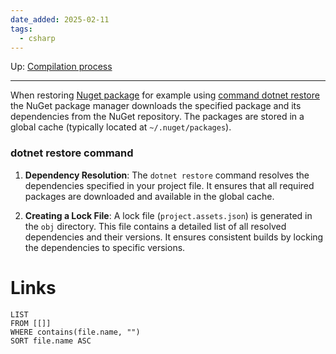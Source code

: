 ```yaml
---
date_added: 2025-02-11
tags:
  - csharp
---
```

Up: [Compilation process](Compilation%20process.md)
___
 When restoring [Nuget package](Nuget%20package.md) for example using [command dotnet restore](command%20dotnet%20restore.md)  the NuGet package manager downloads the specified package and its dependencies from the NuGet repository. The packages are stored in a global cache (typically located at `~/.nuget/packages`).
### dotnet restore command

1. **Dependency Resolution**: The `dotnet restore` command resolves the dependencies specified in your project file. It ensures that all required packages are downloaded and available in the global cache.
    
2. **Creating a Lock File**: A lock file (`project.assets.json`) is generated in the `obj` directory. This file contains a detailed list of all resolved dependencies and their versions. It ensures consistent builds by locking the dependencies to specific versions.
# Links
```dataview
LIST
FROM [[]]
WHERE contains(file.name, "")
SORT file.name ASC
```
